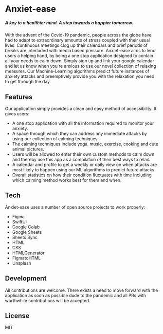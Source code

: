# Anxiet-ease
##### A key to a healthier mind. A step towards a happier tomorrow.

With the advent of the Covid-19 pandemic, people across the globe have had to adapt to extraordinary amounts of stress coupled with their usual lives. Continuous meetings clog up their calendars and brief periods of breaks are interluded with media based pressure. Anxiet-ease aims to lend users a helping hand, by being a one stop application designed to contain all your needs to calm down. Simply sign up and link your google calendar and let us know when you're anxious to use our novel collection of relaxing measures. Our Machine-Learning algorithms predict future instances of anxiety attacks and preemptively provide you with the relaxation you need to get through the day.



## Features
Our application simply provides a clean and easy method of accessibility. It gives users:

- A one stop application with all the information required to monitor your anxiety.
- A space through which they can address any immediate attacks by using our collection of calming techniques.
- The calming techniques include yoga, music, exercise, cooking and cute animal pictures.
- Users will be allowed to enter their own custom methods to calm down and thereby use this app as a compilation of their best ways to relax.
- A calendar and profile to get a weekly or daily view on when attacks are most likely to happen using our ML algorithms to predict future attacks.
- Overall statistics on how their condition fluctuates with time including which calming method works best for them and when.



## Tech

Anxiet-ease uses a number of open source projects to work properly:

- Figma
- SwiftUI
- Google Colab
- Google Sheets
- Sheets Sync
- HTML
- CSS
- HTMLGenerator
- FigmatoHTML
- Unsplash


## Development

All contributions are welcome. There exists a need to move forward with the application as soon as possible dude to the pandemic and all PRs with worthwhile contributions will be accepted.


## License

MIT
